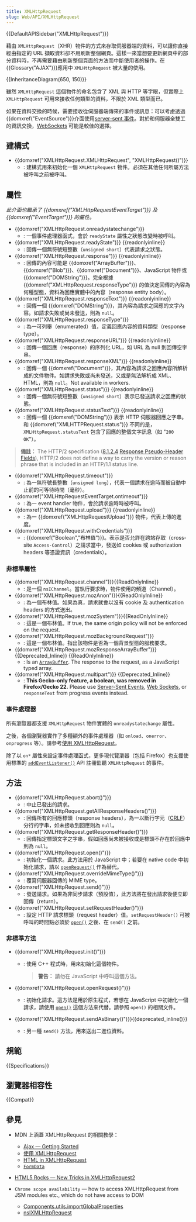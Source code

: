 ```yaml
---
title: XMLHttpRequest
slug: Web/API/XMLHttpRequest
---
```


{{DefaultAPISidebar("XMLHttpRequest")}}

藉由 `XMLHttpRequest`（XHR）物件的方式來存取伺服器端的資料，可以讓你直接經由指定的 URL 擷取資料卻不用刷新整個網頁。這樣一來當想要更新網頁中的部分資料時，不再需要藉由刷新整個頁面的方法而中斷使用者的操作。在{{Glossary("AJAX")}}應用中 `XMLHttpRequest` 被大量的使用。

{{InheritanceDiagram(650, 150)}}

雖然 `XMLHttpRequest` 這個物件的命名包含了 XML 與 HTTP 等字眼，但實際上 `XMLHttpRequest` 可用來接收任何類型的資料，不限於 XML 類型而已。

如果在資料交換的時候，需要接收從伺服器端傳來的事件或訊息：可以考慮透過{{domxref("EventSource")}}介面使用[server-sent 事件](/zh-TW/docs/Web/API/Server-sent_events)。對於和伺服器全雙工的資訊交換，[WebSockets](/zh-TW/docs/Web/API/WebSockets_API) 可能是較佳的選擇。

## 建構式

- {{domxref("XMLHttpRequest.XMLHttpRequest", "XMLHttpRequest()")}}
  - : 建構式用來初始化一個 `XMLHttpRequest` 物件。必須在其他任何所屬方法被呼叫之前被呼叫。

## 屬性

_此介面也繼承了 {{domxref("XMLHttpRequestEventTarget")}} 及 {{domxref("EventTarget")}} 的屬性。_

- {{domxref("XMLHttpRequest.onreadystatechange")}}
  - : 一個事件處理器函式，會於 `readyState` 屬性之狀態改變時被呼叫。
- {{domxref("XMLHttpRequest.readyState")}} {{readonlyinline}}
  - : 回傳一個無符號短整數（`unsigned short`）代表請求之狀態。
- {{domxref("XMLHttpRequest.response")}} {{readonlyinline}}
  - : 回傳的內容可能是 {{domxref("ArrayBuffer")}}、{{domxref("Blob")}}、{{domxref("Document")}}、JavaScript 物件或 {{domxref("DOMString")}}。完全根據 {{domxref("XMLHttpRequest.responseType")}} 的值決定回傳的內容為何種型態，資料為回應實體中的內容（response entity body）。
- {{domxref("XMLHttpRequest.responseText")}} {{readonlyinline}}
  - : 回傳一個 {{domxref("DOMString")}}，其內容為請求之回應的文字內容。如請求失敗或尚未發送，則為 `null`。
- {{domxref("XMLHttpRequest.responseType")}}
  - : 為一可列舉（enumerated）值，定義回應內容的資料類型（response type）。
- {{domxref("XMLHttpRequest.responseURL")}} {{readonlyinline}}
  - : 回傳一個回應（response）的序列化 URL，如 URL 為 null 則回傳空字串。
- {{domxref("XMLHttpRequest.responseXML")}} {{readonlyinline}}
  - : 回傳一個 {{domxref("Document")}}，其內容為請求之回應內容所解析成的文件物件。如請求失敗或尚未發送，又或是無法解析成 XML、HTML，則為 `null`。Not available in workers.
- {{domxref("XMLHttpRequest.status")}} {{readonlyinline}}
  - : 回傳一個無符號短整數（`unsigned short`）表示已發送請求之回應的狀態。
- {{domxref("XMLHttpRequest.statusText")}} {{readonlyinline}}
  - : 回傳一個 {{domxref("DOMString")}} 表示 HTTP 伺服器回應之字串。和 {{domxref("XMLHTTPRequest.status")}} 不同的是，`XMLHttpRequest.statusText` 包含了回應的整個文字訊息（如 "`200 OK`"）。

> **備註：** The HTTP/2 specification ([8.1.2.4](https://http2.github.io/http2-spec/#rfc.section.8.1.2.4) [Response Pseudo-Header Fields](https://http2.github.io/http2-spec/#HttpResponse)), HTTP/2 does not define a way to carry the version or reason phrase that is included in an HTTP/1.1 status line.

- {{domxref("XMLHttpRequest.timeout")}}
  - : 為一無符號長整數（`unsigned long`），代表一個請求在逾時而被自動中止前的可等待時間（毫秒）。
- {{domxref("XMLHttpRequestEventTarget.ontimeout")}}
  - : 為一 event handler 物件，會於請求逾時時被呼叫。
- {{domxref("XMLHttpRequest.upload")}} {{readonlyinline}}
  - : 為一 {{domxref("XMLHttpRequestUpload")}} 物件，代表上傳的進度。
- {{domxref("XMLHttpRequest.withCredentials")}}
  - : {{domxref("Boolean","布林值")}}。表示是否允許在跨站存取（cross-site `Access-Control`）之請求當中，發送如 cookies 或 authorization headers 等憑證資訊（credentials）。

### 非標準屬性

- {{domxref("XMLHttpRequest.channel")}}{{ReadOnlyInline}}
  - : 是一個 `nsIChannel`。當執行要求時，物件使用的頻道（Channel）。
- {{domxref("XMLHttpRequest.mozAnon")}}{{ReadOnlyInline}}
  - : 為一個布林值。如果為真，請求就會以沒有 cookie 及 authentication headers 的方式送出。
- {{domxref("XMLHttpRequest.mozSystem")}}{{ReadOnlyInline}}
  - : 這是一個布林值。If true, the same origin policy will not be enforced on the request.
- {{domxref("XMLHttpRequest.mozBackgroundRequest")}}
  - : 這是一個布林值。指出該物件是否為一個背景型態的服務要求。
- {{domxref("XMLHttpRequest.mozResponseArrayBuffer")}} {{Deprecated_Inline}} {{ReadOnlyInline}}
  - : Is an [`ArrayBuffer`](/zh-TW/docs/Web/JavaScript/Reference/Global_Objects/ArrayBuffer). The response to the request, as a JavaScript typed array.
- {{domxref("XMLHttpRequest.multipart")}} {{Deprecated_Inline}}
  - : **This Gecko-only feature, a boolean, was removed in Firefox/Gecko 22.** Please use [Server-Sent Events](/zh-TW/docs/Web/API/Server-sent_events), [Web Sockets](/zh-TW/docs/Web/API/WebSockets_API), or `responseText` from progress events instead.

### 事件處理器

所有瀏覽器都支援 `XMLHttpRequest` 物件實體的 `onreadystatechange` 屬性。

之後，各個瀏覽器實作了多種額外的事件處理器（如 `onload`、`onerror`、`onprogress` 等）。請參考[使用 XMLHttpRequest](/zh-TW/docs/Web/API/XMLHttpRequest/Using_XMLHttpRequest)。

除了以 `on*` 屬性來設定事件處理函式，更多現代覽瀏器（包括 Firefox）也支援使用標準的 [`addEventListener()`](/zh-TW/docs/Web/API/EventTarget/addEventListener) API 註冊監聽 `XMLHttpRequest` 的事件。

## 方法

- {{domxref("XMLHttpRequest.abort()")}}
  - : 中止已發出的請求。
- {{domxref("XMLHttpRequest.getAllResponseHeaders()")}}
  - : 回傳所有的回應標頭（response headers），為一以斷行字元（[CRLF](/zh-TW/docs/Glossary/CRLF)）分行的字串，如未接收到回應則為 `null`。
- {{domxref("XMLHttpRequest.getResponseHeader()")}}
  - : 回傳指定標頭文字之字串，假如回應尚未被接收或是標頭不存在於回應中則為 `null`。
- {{domxref("XMLHttpRequest.open()")}}
  - : 初始化一個請求。此方法用於 JavaScript 中；若要在 native code 中初始化請求，請以 [`openRequest()`](</zh-TW/docs/Mozilla/Tech/XPCOM/Reference/Interface/nsIXMLHttpRequest#openRequest()>) 作為替代。
- {{domxref("XMLHttpRequest.overrideMimeType()")}}
  - : 覆寫伺服器回傳的 MIME type。
- {{domxref("XMLHttpRequest.send()")}}
  - : 發送請求。如果為非同步請求（預設值），此方法將在發出請求後便立即回傳（return）。
- {{domxref("XMLHttpRequest.setRequestHeader()")}}
  - : 設定 HTTP 請求標頭（request header）值。`setRequestHeader()` 可被呼叫的時間點必須於 [`open()`](#open) 之後、在 `send()` 之前。

### 非標準方法

- {{domxref("XMLHttpRequest.init()")}}
  - : 使用 C++ 程式時，用來初始化這個物件。

    > **警告：** 請勿在 JavaScript 中呼叫這個方法。

- {{domxref("XMLHttpRequest.openRequest()")}}
  - : 初始化請求。這方法是用於原生程式，若想在 JavaScript 中初始化一個請求，請使用 [`open()`](</zh-TW/docs/Mozilla/Tech/XPCOM/Reference/Interface/nsIXMLHttpRequest#open()>) 這個方法來代替。請參照 `open()` 的相關文件。
- {{domxref("XMLHttpRequest.sendAsBinary()")}}{{deprecated_inline()}}
  - : 另一種 `send()` 方法，用來送出二進位資料。

## 規範

{{Specifications}}

## 瀏覽器相容性

{{Compat}}

## 參見

- MDN 上涵蓋 XMLHttpRequest 的相關教學：

  - [Ajax — Getting Started](/zh-TW/docs/AJAX/Getting_Started)
  - [使用 XMLHttpRequest](/zh-TW/docs/Web/API/XMLHttpRequest/Using_XMLHttpRequest)
  - [HTML in XMLHttpRequest](/zh-TW/docs/Web/API/XMLHttpRequest/HTML_in_XMLHttpRequest)
  - [`FormData`](/zh-TW/docs/Web/API/FormData)

- [HTML5 Rocks — New Tricks in XMLHttpRequest2](http://www.html5rocks.com/en/tutorials/file/xhr2/)
- `Chrome scope availability` — how to access XMLHttpRequest from JSM modules etc., which do not have access to DOM

  - [Components.utils.importGlobalProperties](/zh-TW/docs/Mozilla/Tech/XPCOM/Language_Bindings/Components.utils.importGlobalProperties)
  - [nsIXMLHttpRequest](/zh-TW/docs/Mozilla/Tech/XPCOM/Reference/Interface/nsIXMLHttpRequest)
